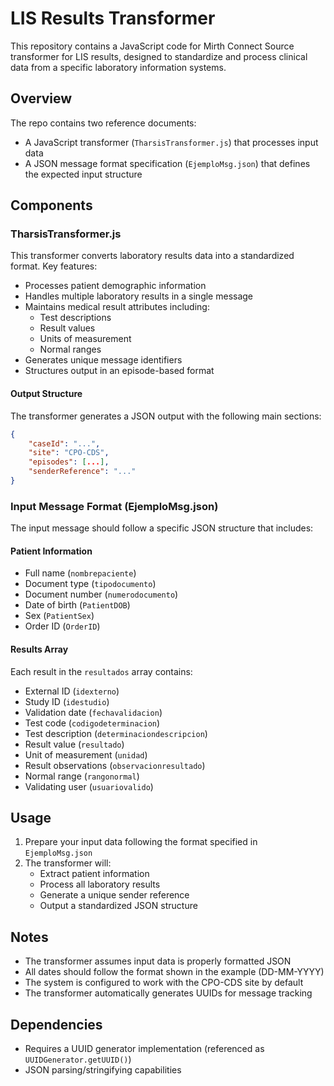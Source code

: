 # LIS Results Transformer

This repository contains a JavaScript code for Mirth Connect Source transformer for LIS results, designed to standardize and process clinical data from a specific laboratory information systems.

## Overview

The repo contains two reference documents:
- A JavaScript transformer (`TharsisTransformer.js`) that processes input data
- A JSON message format specification (`EjemploMsg.json`) that defines the expected input structure

## Components

### TharsisTransformer.js

This transformer converts laboratory results data into a standardized format. Key features:

- Processes patient demographic information
- Handles multiple laboratory results in a single message
- Maintains medical result attributes including:
  - Test descriptions
  - Result values
  - Units of measurement
  - Normal ranges
- Generates unique message identifiers
- Structures output in an episode-based format

#### Output Structure
The transformer generates a JSON output with the following main sections:
```json
{
    "caseId": "...",
    "site": "CPO-CDS",
    "episodes": [...],
    "senderReference": "..."
}
```

### Input Message Format (EjemploMsg.json)

The input message should follow a specific JSON structure that includes:

#### Patient Information
- Full name (`nombrepaciente`)
- Document type (`tipodocumento`)
- Document number (`numerodocumento`)
- Date of birth (`PatientDOB`)
- Sex (`PatientSex`)
- Order ID (`OrderID`)

#### Results Array
Each result in the `resultados` array contains:
- External ID (`idexterno`)
- Study ID (`idestudio`)
- Validation date (`fechavalidacion`)
- Test code (`codigodeterminacion`)
- Test description (`determinaciondescripcion`)
- Result value (`resultado`)
- Unit of measurement (`unidad`)
- Result observations (`observacionresultado`)
- Normal range (`rangonormal`)
- Validating user (`usuariovalido`)

## Usage

1. Prepare your input data following the format specified in `EjemploMsg.json`
2. The transformer will:
   - Extract patient information
   - Process all laboratory results
   - Generate a unique sender reference
   - Output a standardized JSON structure

## Notes

- The transformer assumes input data is properly formatted JSON
- All dates should follow the format shown in the example (DD-MM-YYYY)
- The system is configured to work with the CPO-CDS site by default
- The transformer automatically generates UUIDs for message tracking

## Dependencies

- Requires a UUID generator implementation (referenced as `UUIDGenerator.getUUID()`)
- JSON parsing/stringifying capabilities
